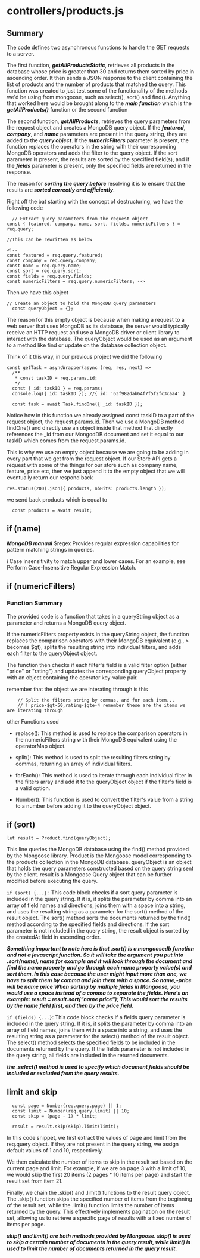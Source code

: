 # controllers/products.js

## Summary

The code defines two asynchronous functions to handle the GET requests to a server.

The first function, ***getAllProductsStatic***, retrieves all products in the database whose price is greater than 30 and returns them sorted by price in ascending order. It then sends a JSON response to the client containing the list of products and the number of products that matched the query. This function was created to just test some of the functionality of the methods we'd be using from mongoose, such as select(), sort() and find(). Anything that worked here would be brought along to the ***main function*** which is the ***getAllProducts()*** function or the second function

The second function, ***getAllProducts***, retrieves the query parameters from the request object and creates a MongoDB query object. If the ***featured***, ***company***, and ***name*** parameters are present in the query string, they are added to the ***query object***. If the ***numericFilters*** parameter is present, the function replaces the operators in the string with their corresponding MongoDB operators and adds the filter to the query object. If the sort parameter is present, the results are sorted by the specified field(s), and if the ***fields*** parameter is present, only the specified fields are returned in the response.

The reason for ***sorting the query before*** resolving it is to ensure that the results are ***sorted correctly and efficiently***.

Right off the bat starting with the concept of destructuring, we have the following code



```
  // Extract query parameters from the request object
const { featured, company, name, sort, fields, numericFilters } = req.query;

//This can be rewritten as below

<!-- 
const featured = req.query.featured;
const company = req.query.company;
const name = req.query.name;
const sort = req.query.sort;
const fields = req.query.fields;
const numericFilters = req.query.numericFilters; -->
```


Then we have this object

```
// Create an object to hold the MongoDB query parameters
  const queryObject = {};
```

The reason for this empty object is because when making a request to a web server that uses MongoDB as its database, the server would typically receive an HTTP request and use a MongoDB driver or client library to interact with the database. The queryObject would be used as an argument to a method like find or update on the database collection object.

Think of it this way, in our previous project we did the following

```
const getTask = asyncWrapper(async (req, res, next) => 
  /**
   * const taskID = req.params.id;
   */
  const { id: taskID } = req.params;
  console.log({ id: taskID }); //{ id: '63f982dab64f7f5f2fc3caa4' }

  const task = await Task.findOne({ _id: taskID });
  ```
Notice how in this function we already assigned const taskID to a part of the request object, the request.params.id. Then we use a MongoDB method findOne() and directly use an object inside that method that directly references the _id from our MongodDB document and set it equal to our taskID which comes from the request.params.id. 

This is why we use an empty object because we are going to be adding in every part that we get from the request object. If our Store API gets a request with some of the things for our store such as company name, feature, price etc, then we just append it to the empty object that we will eventually return our respond back 

```
res.status(200).json({ products, nbHits: products.length });
```

we send back products which is equal to

```
  const products = await result;
```

## if (name)

***MongoDB manual***
$regex
Provides regular expression capabilities for pattern matching strings in queries.

i
Case insensitivity to match upper and lower cases. For an example, see 
Perform Case-Insensitive Regular Expression Match.

## if (numericFilters)

### Function Summary
The provided code is a function that takes in a queryString object as a parameter and returns a MongoDB query object.

If the numericFilters property exists in the queryString object, the function replaces the comparison operators with their MongoDB equivalent (e.g., > becomes $gt), splits the resulting string into individual filters, and adds each filter to the queryObject object.

The function then checks if each filter's field is a valid filter option (either "price" or "rating") and updates the corresponding queryObject property with an object containing the operator key-value pair.

remember that the object we are interating through is this

```
    // Split the filters string by commas, and for each item...
    // ! price-$gt-50,rating-$gte-4 remember these are the items we are iterating through
```

other Functions used
- replace(): This method is used to replace the comparison operators in the numericFilters string with their MongoDB equivalent using the operatorMap object.

- split(): This method is used to split the resulting filters string by commas, returning an array of individual filters.

- forEach(): This method is used to iterate through each individual filter in the filters array and add it to the queryObject object if the filter's field is a valid option.

- Number(): This function is used to convert the filter's value from a string to a number before adding it to the queryObject object.


## if (sort)

```let result = Product.find(queryObject);```

 This line queries the MongoDB database using the find() method provided by the Mongoose library. Product is the Mongoose model corresponding to the products collection in the MongoDB database. queryObject is an object that holds the query parameters constructed based on the query string sent by the client. result is a Mongoose Query object that can be further modified before executing the query.

```if (sort) {...}``` : This code block checks if a sort query parameter is included in the query string. If it is, it splits the parameter by comma into an array of field names and directions, joins them with a space into a string, and uses the resulting string as a parameter for the sort() method of the result object. The sort() method sorts the documents returned by the find() method according to the specified fields and directions. If the sort parameter is not included in the query string, the result object is sorted by the createdAt field in ascending order.

***Something important to note here is that .sort() is a mongoosedb function and not a javascript function. So it will take the argument you put into .sort(name), name for example and it will look through the document and find the name property and go through each name property value(s) and sort them. In this case because the user might input more than one, we have to split them by comma and join them with a space. So name,-price will be name price When sorting by multiple fields in Mongoose, you would use a space instead of a comma to separate the fields. Here's an example: result = result.sort("name price"); This would sort the results by the name field first, and then by the price field.***

```if (fields) {...}```: This code block checks if a fields query parameter is included in the query string. If it is, it splits the parameter by comma into an array of field names, joins them with a space into a string, and uses the resulting string as a parameter for the select() method of the result object. The select() method selects the specified fields to be included in the documents returned by the query. If the fields parameter is not included in the query string, all fields are included in the returned documents.

***the .select() method is used to specify which document fields should be included or excluded from the query results.***


## limit and skip
```
  const page = Number(req.query.page) || 1;
  const limit = Number(req.query.limit) || 10;
  const skip = (page - 1) * limit;

  result = result.skip(skip).limit(limit);
```
In this code snippet, we first extract the values of page and limit from the req.query object. If they are not present in the query string, we assign default values of 1 and 10, respectively.

We then calculate the number of items to skip in the result set based on the current page and limit. For example, if we are on page 3 with a limit of 10, we would skip the first 20 items (2 pages * 10 items per page) and start the result set from item 21.

Finally, we chain the .skip() and .limit() functions to the result query object. The .skip() function skips the specified number of items from the beginning of the result set, while the .limit() function limits the number of items returned by the query. This effectively implements pagination on the result set, allowing us to retrieve a specific page of results with a fixed number of items per page.

***skip() and limit() are both methods provided by Mongoose. skip() is used to skip a certain number of documents in the query result, while limit() is used to limit the number of documents returned in the query result.***